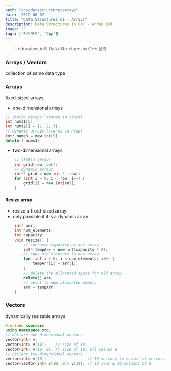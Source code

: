 ```yaml
---
path: "/cs/datastructure/arrays"
date: '2019-06-07'
title: "Data Structures 01 - Arrays"
description: Data Structures in C++ - Array 정리
image: ''
tags: ['자료구조', 'Cpp']
---
```

> educative.io의 Data Structures in C++ 정리

### Arrays / Vectors
collection of same data type

### Arrays
fixed-sized arrays
- one-dimensional arrays
```cpp
// static arrays (stored in stack)
int nums1[5]; 
int nums2[] = {1, 2, 3};
// dynamic arrays (stored in heap)
int* nums3 = new int[5];
delete[] nums3;
```
- two-dimensional arrays
```cpp
    // static arrays
    int grid[row][col];
    // dynamic arrays
    int** grid = new int * [row];
    for (int i = 0; i < row; i++) {
        grid[i] = new int[col];
    }
```

#### Resize array
- resize a fixed-sized array
- only possible if it is a dynamic array
```cpp
    int* arr;
    int num_elements;
    int capacity;
    void resize() {
        // increase capacity of new array
        int* tempArr = new int[capacity * 2];
        // copy old elements to new array
        for (int i = 0; i < num_elements; i++) {
            tempArr[i] = arr[i];
        }
        // delete the allocated space for old array
        delete[] arr;
        // point to new allocated memory
        arr = tempArr;
    }
```

### Vectors
dynamically resizable arrays
```cpp
#include <vector>
using namespace std;
// declare one-dimensional vectors
vector<int> v;
vector<int> v(10);    // size of 10
vector<int> v(10, 0); // size of 10, all values 0
// declare two-dimensional vectors
vector<int> v[10];                  // 10 vectors (= vector of vectors) 
vector<vector<int> v(10, 0)> v[10]; // 10 rows & 10 columns of 0
```